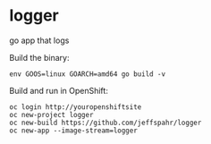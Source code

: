 # logger
go app that logs

Build the binary:

`env GOOS=linux GOARCH=amd64 go build -v`

Build and run in OpenShift:

```
oc login http://youropenshiftsite
oc new-project logger
oc new-build https://github.com/jeffspahr/logger
oc new-app --image-stream=logger
```
